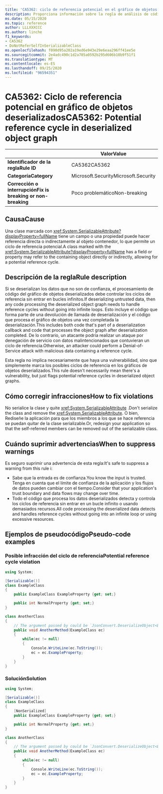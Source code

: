 ```yaml
---
title: 'CA5362: ciclo de referencia potencial en el gráfico de objetos deserializados (análisis de código)'
description: Proporciona información sobre la regla de análisis de código CA5362, incluidas las causas, cómo corregir las infracciones y cuándo suprimirlas.
ms.date: 05/15/2020
ms.topic: reference
author: LLLXXXCCC
ms.author: linche
f1_keywords:
- CA5362
- DoNotReferSelfInSerializableClass
ms.openlocfilehash: f090d95a202a19ed6e943e29e6eaa296ff41ee5e
ms.sourcegitcommit: 2e4adc490c1d2a705a0592b295d606b10b9f51f1
ms.translationtype: MT
ms.contentlocale: es-ES
ms.lasthandoff: 09/25/2020
ms.locfileid: "96594351"
---
```

# <a name="ca5362-potential-reference-cycle-in-deserialized-object-graph"></a><span data-ttu-id="a068e-103">CA5362: Ciclo de referencia potencial en gráfico de objetos deserializados</span><span class="sxs-lookup"><span data-stu-id="a068e-103">CA5362: Potential reference cycle in deserialized object graph</span></span>

| | <span data-ttu-id="a068e-104">Valor</span><span class="sxs-lookup"><span data-stu-id="a068e-104">Value</span></span> |
|-|-|
| <span data-ttu-id="a068e-105">**Identificador de la regla**</span><span class="sxs-lookup"><span data-stu-id="a068e-105">**Rule ID**</span></span> |<span data-ttu-id="a068e-106">CA5362</span><span class="sxs-lookup"><span data-stu-id="a068e-106">CA5362</span></span>|
| <span data-ttu-id="a068e-107">**Categoría**</span><span class="sxs-lookup"><span data-stu-id="a068e-107">**Category**</span></span> |<span data-ttu-id="a068e-108">Microsoft.Security</span><span class="sxs-lookup"><span data-stu-id="a068e-108">Microsoft.Security</span></span>|
| <span data-ttu-id="a068e-109">**Corrección o interrupción**</span><span class="sxs-lookup"><span data-stu-id="a068e-109">**Fix is breaking or non-breaking**</span></span> |<span data-ttu-id="a068e-110">Poco problemático</span><span class="sxs-lookup"><span data-stu-id="a068e-110">Non-breaking</span></span>|

## <a name="cause"></a><span data-ttu-id="a068e-111">Causa</span><span class="sxs-lookup"><span data-stu-id="a068e-111">Cause</span></span>

<span data-ttu-id="a068e-112">Una clase marcada con <xref:System.SerializableAttribute?displayProperty=fullName> tiene un campo o una propiedad puede hacer referencia directa o indirectamente al objeto contenedor, lo que permite un ciclo de referencia potencial.</span><span class="sxs-lookup"><span data-stu-id="a068e-112">A class marked with the <xref:System.SerializableAttribute?displayProperty=fullName> has a field or property may refer to the containing object directly or indirectly, allowing for a potential reference cycle.</span></span>

## <a name="rule-description"></a><span data-ttu-id="a068e-113">Descripción de la regla</span><span class="sxs-lookup"><span data-stu-id="a068e-113">Rule description</span></span>

<span data-ttu-id="a068e-114">Si se deserializan los datos que no son de confianza, el procesamiento de código del gráfico de objetos deserializados debe controlar los ciclos de referencia sin entrar en bucles infinitos.</span><span class="sxs-lookup"><span data-stu-id="a068e-114">If deserializing untrusted data, then any code processing the deserialized object graph needs to handle reference cycles without going into infinite loops.</span></span> <span data-ttu-id="a068e-115">Esto incluye el código que forma parte de una devolución de llamada de deserialización y el código que procesa el gráfico de objetos una vez completada la deserialización.</span><span class="sxs-lookup"><span data-stu-id="a068e-115">This includes both code that's part of a deserialization callback and code that processes the object graph after deserialization completed.</span></span> <span data-ttu-id="a068e-116">De lo contrario, un atacante podría realizar un ataque por denegación de servicio con datos malintencionados que contuvieran un ciclo de referencia.</span><span class="sxs-lookup"><span data-stu-id="a068e-116">Otherwise, an attacker could perform a Denial-of-Service attack with malicious data containing a reference cycle.</span></span>

<span data-ttu-id="a068e-117">Esta regla no implica necesariamente que haya una vulnerabilidad, sino que simplemente marca los posibles ciclos de referencia en los gráficos de objetos deserializados.</span><span class="sxs-lookup"><span data-stu-id="a068e-117">This rule doesn't necessarily mean there's a vulnerability, but just flags potential reference cycles in deserialized object graphs.</span></span>

## <a name="how-to-fix-violations"></a><span data-ttu-id="a068e-118">Cómo corregir infracciones</span><span class="sxs-lookup"><span data-stu-id="a068e-118">How to fix violations</span></span>

<span data-ttu-id="a068e-119">No serialice la clase y quite <xref:System.SerializableAttribute> .</span><span class="sxs-lookup"><span data-stu-id="a068e-119">Don't serialize the class and remove the <xref:System.SerializableAttribute>.</span></span> <span data-ttu-id="a068e-120">O bien, Rediseñe la aplicación para que los miembros a los que se hace referencia se puedan quitar de la clase serializable.</span><span class="sxs-lookup"><span data-stu-id="a068e-120">Or, redesign your application so that the self-referred members can be removed out of the serializable class.</span></span>

## <a name="when-to-suppress-warnings"></a><span data-ttu-id="a068e-121">Cuándo suprimir advertencias</span><span class="sxs-lookup"><span data-stu-id="a068e-121">When to suppress warnings</span></span>

<span data-ttu-id="a068e-122">Es seguro suprimir una advertencia de esta regla:</span><span class="sxs-lookup"><span data-stu-id="a068e-122">It's safe to suppress a warning from this rule i:</span></span>

- <span data-ttu-id="a068e-123">Sabe que la entrada es de confianza.</span><span class="sxs-lookup"><span data-stu-id="a068e-123">You know the input is trusted.</span></span> <span data-ttu-id="a068e-124">Tenga en cuenta que el límite de confianza de la aplicación y los flujos de datos pueden cambiar con el tiempo.</span><span class="sxs-lookup"><span data-stu-id="a068e-124">Consider that your application's trust boundary and data flows may change over time.</span></span>
- <span data-ttu-id="a068e-125">Todo el código que procesa los datos deserializados detecta y controla los ciclos de referencia sin entrar en un bucle infinito o usando demasiados recursos.</span><span class="sxs-lookup"><span data-stu-id="a068e-125">All code processing the deserialized data detects and handles reference cycles without going into an infinite loop or using excessive resources.</span></span>

## <a name="pseudo-code-examples"></a><span data-ttu-id="a068e-126">Ejemplos de pseudocódigo</span><span class="sxs-lookup"><span data-stu-id="a068e-126">Pseudo-code examples</span></span>

### <a name="potential-reference-cycle-violation"></a><span data-ttu-id="a068e-127">Posible infracción del ciclo de referencia</span><span class="sxs-lookup"><span data-stu-id="a068e-127">Potential reference cycle violation</span></span>

```csharp
using System;

[Serializable()]
class ExampleClass
{
    public ExampleClass ExampleProperty {get; set;}

    public int NormalProperty {get; set;}
}

class AnotherClass
{
    // The argument passed by could be `JsonConvert.DeserializeObject<ExampleClass>(untrustedData)`.
    public void AnotherMethod(ExampleClass ec)
    {
        while(ec != null)
        {
            Console.WriteLine(ec.ToString());
            ec = ec.ExampleProperty;
        }
    }
}
```

### <a name="solution"></a><span data-ttu-id="a068e-128">Solución</span><span class="sxs-lookup"><span data-stu-id="a068e-128">Solution</span></span>

```csharp
using System;

[Serializable()]
class ExampleClass
{
    [NonSerialized]
    public ExampleClass ExampleProperty {get; set;}

    public int NormalProperty {get; set;}
}

class AnotherClass
{
    // The argument passed by could be `JsonConvert.DeserializeObject<ExampleClass>(untrustedData)`.
    public void AnotherMethod(ExampleClass ec)
    {
        while(ec != null)
        {
            Console.WriteLine(ec.ToString());
            ec = ec.ExampleProperty;
        }
    }
}
```
